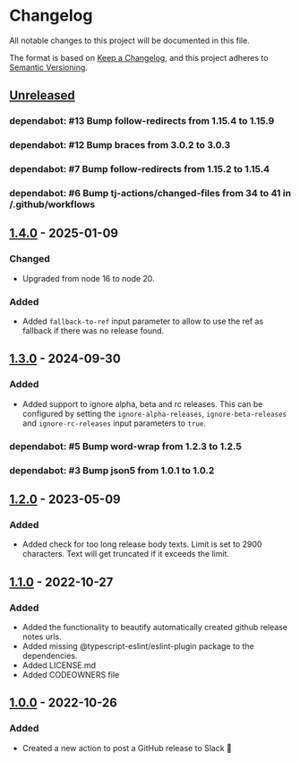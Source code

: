 # Changelog

All notable changes to this project will be documented in this file.

The format is based on [Keep a Changelog](https://keepachangelog.com/en/1.0.0/),
and this project adheres to [Semantic Versioning](https://semver.org/spec/v2.0.0.html).

## [Unreleased]

### dependabot: \#13 Bump follow-redirects from 1.15.4 to 1.15.9

### dependabot: \#12 Bump braces from 3.0.2 to 3.0.3

### dependabot: \#7 Bump follow-redirects from 1.15.2 to 1.15.4

### dependabot: \#6 Bump tj-actions/changed-files from 34 to 41 in /.github/workflows

## [1.4.0] - 2025-01-09

### Changed

- Upgraded from node 16 to node 20.

### Added

- Added `fallback-to-ref` input parameter to allow to use the ref as fallback if there was no release found.

## [1.3.0] - 2024-09-30

### Added

- Added support to ignore alpha, beta and rc releases. This can be configured by setting the `ignore-alpha-releases`, `ignore-beta-releases` and `ignore-rc-releases` input parameters to `true`.

### dependabot: \#5 Bump word-wrap from 1.2.3 to 1.2.5

### dependabot: \#3 Bump json5 from 1.0.1 to 1.0.2

## [1.2.0] - 2023-05-09

### Added

- Added check for too long release body texts. Limit is set to 2900 characters. Text will get truncated if it exceeds the limit.

## [1.1.0] - 2022-10-27

### Added

- Added the functionality to beautify automatically created github release notes urls.
- Added missing @typescript-eslint/eslint-plugin package to the dependencies.
- Added LICENSE.md
- Added CODEOWNERS file

## [1.0.0] - 2022-10-26

### Added

- Created a new action to post a GitHub release to Slack :tada:

[unreleased]: https://github.com/neolution-ch/action-release-notifier/compare/v1.4.0...HEAD
[1.4.0]: https://github.com/neolution-ch/action-release-notifier/compare/v1.3.0-1-gebb2be14b5687a1db7c4c99cd952fdd08d045b51...v1.4.0
[1.3.0]: https://github.com/neolution-ch/action-release-notifier/compare/v1.2.0...v1.3.0
[1.2.0]: https://github.com/neolution-ch/action-release-notifier/compare/v1...v1.2.0
[1.1.0]: https://github.com/neolution-ch/action-release-notifier/compare/v1.0.0...v1.1.0
[1.0.0]: https://github.com/neolution-ch/action-release-notifier/releases/tag/v1.0.0
